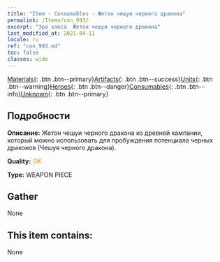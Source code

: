 ```yaml
---
title: "Item - Consumables - Жетон чешуи черного дракона"
permalink: /Items/con_993/
excerpt: "Эра хаоса  Жетон чешуи черного дракона"
last_modified_at: 2021-04-11
locale: ru
ref: "con_993.md"
toc: false
classes: wide
---
```

 [Materials](/ru/Items/){: .btn .btn--primary}[Artifacts](/ru/Items/Artifacts/){: .btn .btn--success}[Units](/ru/Items/Units/){: .btn .btn--warning}[Heroes](/ru/Items/Heroes/){: .btn .btn--danger}[Consumables](/ru/Items/Consumables/){: .btn .btn--info}[Unknown](/ru/Items/Unknown/){: .btn .btn--primary}

## Подробности
 **Описание:** Жетон чешуи черного дракона из древней кампании, который можно использовать для пробуждения потенциала черных драконов (Чешуя черного дракона).

 **Quality:** <span style="color: #FF8C00">OK</span>

 **Type:** WEAPON PIECE

## Gather

  None

## This item contains:

  None


